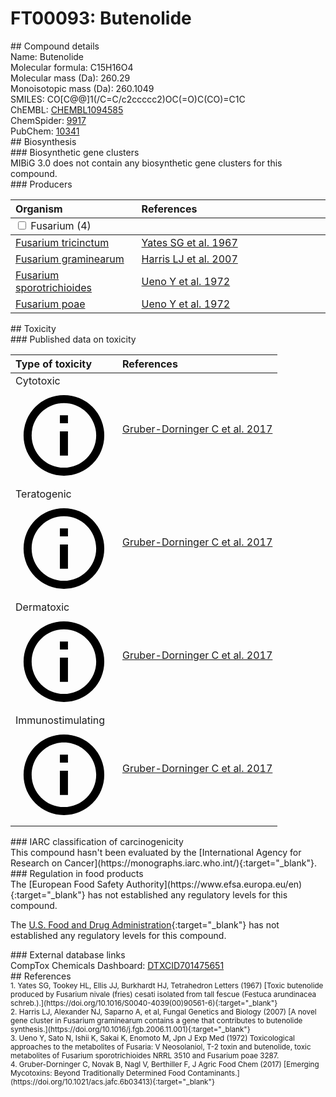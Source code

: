 
# FT00093: Butenolide
<div class="molecule_image" style="float:left">
<img data-smiles= CO[C@@]1(/C=C/C2=CC=CC=C2)OC(=O)C(CO)=C1C data-smiles-options="{ 'width': 350, 'height': 350 }" />
</div>
## Compound details
<div style="overflow:hidden">
Name: Butenolide<br>
Molecular formula: C15H16O4<br>
Molecular mass (Da): 260.29<br>
Monoisotopic mass (Da): 260.1049<br>
<div class="break_all">
SMILES: CO[C@@]1(/C=C/c2ccccc2)OC(=O)C(CO)=C1C<br>
</div>
        ChEMBL: <a href=https://www.ebi.ac.uk/chembl/compound_report_card/CHEMBL1094585 target="_blank">CHEMBL1094585</a><br>
        ChemSpider: <a href=https://www.chemspider.com/Chemical-Structure.9917.html target="_blank">9917</a><br>
        PubChem: <a href=https://pubchem.ncbi.nlm.nih.gov/compound/10341 target="_blank">10341</a><br>
</div>

<div markdown="block" class="section">
## Biosynthesis
<div markdown="block" class="subsection">
### Biosynthetic gene clusters
<div markdown="block" class="indented_block">
MIBiG 3.0 does not contain any biosynthetic gene clusters for this compound.
</div>
</div>

<div markdown="block" class="subsection">
### Producers
<table>
<thead>
<tr>
<th style="text-align: left;" role="columnheader" width="40%" data-sort-default>Organism</th>
<th style="text-align: left;" role="columnheader" width="60%">References</th>
</tr>
</thead>
        <tbody class="header">
        <tr>
        <td style="text-align: left;" colspan="2">
        <input type="checkbox" data-toggle="toggle" id=Fusarium>
        <label for=Fusarium>Fusarium (4)</label>
        </td>
        </tr>
        </tbody>
        <tbody class="hide">
                <tr>
                <td style="text-align: left;"><a href="https://www.ncbi.nlm.nih.gov/Taxonomy/Browser/wwwtax.cgi?mode=Info&id=61284" target="_blank">Fusarium tricinctum</a></td>
                <td style="text-align: left;"><a href="#REF00300">Yates SG et al. 1967</a></td>
                </tr>
                <tr>
                <td style="text-align: left;"><a href="https://www.ncbi.nlm.nih.gov/Taxonomy/Browser/wwwtax.cgi?mode=Info&id=5518" target="_blank">Fusarium graminearum</a></td>
                <td style="text-align: left;"><a href="#REF00301">Harris LJ et al. 2007</a></td>
                </tr>
                <tr>
                <td style="text-align: left;"><a href="https://www.ncbi.nlm.nih.gov/Taxonomy/Browser/wwwtax.cgi?mode=Info&id=5514" target="_blank">Fusarium sporotrichioides</a></td>
                <td style="text-align: left;"><a href="#REF00302">Ueno Y et al. 1972</a></td>
                </tr>
                <tr>
                <td style="text-align: left;"><a href="https://www.ncbi.nlm.nih.gov/Taxonomy/Browser/wwwtax.cgi?mode=Info&id=36050" target="_blank">Fusarium poae</a></td>
                <td style="text-align: left;"><a href="#REF00302">Ueno Y et al. 1972</a></td>
                </tr>
        </tbody>
</table>
</div>
</div>

<div markdown="block" class="section">
## Toxicity
<div markdown="block" class="subsection">
### Published data on toxicity
<table>
<thead>
<tr>
<th style="text-align: left;" role="columnheader" width="40%" data-sort-default>Type of toxicity</th>
<th style="text-align: left;" role="columnheader" width="60%">References</th>
</tr>
</thead>
<tbody>
<tr>
<td style="text-align: left;">Cytotoxic <span class="twemoji" title="Toxic to cells"><svg xmlns="http://www.w3.org/2000/svg" viewBox="0 0 24 24"><path d="M11 9h2V7h-2m1 13c-4.41 0-8-3.59-8-8s3.59-8 8-8 8 3.59 8 8-3.59 8-8 8m0-18A10 10 0 0 0 2 12a10 10 0 0 0 10 10 10 10 0 0 0 10-10A10 10 0 0 0 12 2m-1 15h2v-6h-2v6Z"></path></svg></span></td>
<td style="text-align: left;"><a href="#REF00023">Gruber-Dorninger C et al. 2017</a></td>
</tr>
<tr>
<td style="text-align: left;">Teratogenic <span class="twemoji" title="Inhibits embryonic and/or fetal development"><svg xmlns="http://www.w3.org/2000/svg" viewBox="0 0 24 24"><path d="M11 9h2V7h-2m1 13c-4.41 0-8-3.59-8-8s3.59-8 8-8 8 3.59 8 8-3.59 8-8 8m0-18A10 10 0 0 0 2 12a10 10 0 0 0 10 10 10 10 0 0 0 10-10A10 10 0 0 0 12 2m-1 15h2v-6h-2v6Z"></path></svg></span></td>
<td style="text-align: left;"><a href="#REF00023">Gruber-Dorninger C et al. 2017</a></td>
</tr>
<tr>
<td style="text-align: left;">Dermatoxic <span class="twemoji" title="Toxic to the skin and/or mucous membranes"><svg xmlns="http://www.w3.org/2000/svg" viewBox="0 0 24 24"><path d="M11 9h2V7h-2m1 13c-4.41 0-8-3.59-8-8s3.59-8 8-8 8 3.59 8 8-3.59 8-8 8m0-18A10 10 0 0 0 2 12a10 10 0 0 0 10 10 10 10 0 0 0 10-10A10 10 0 0 0 12 2m-1 15h2v-6h-2v6Z"></path></svg></span></td>
<td style="text-align: left;"><a href="#REF00023">Gruber-Dorninger C et al. 2017</a></td>
</tr>
<tr>
<td style="text-align: left;">Immunostimulating <span class="twemoji" title="Activates the immune system"><svg xmlns="http://www.w3.org/2000/svg" viewBox="0 0 24 24"><path d="M11 9h2V7h-2m1 13c-4.41 0-8-3.59-8-8s3.59-8 8-8 8 3.59 8 8-3.59 8-8 8m0-18A10 10 0 0 0 2 12a10 10 0 0 0 10 10 10 10 0 0 0 10-10A10 10 0 0 0 12 2m-1 15h2v-6h-2v6Z"></path></svg></span></td>
<td style="text-align: left;"><a href="#REF00023">Gruber-Dorninger C et al. 2017</a></td>
</tr>
</tbody>
</table>
</div>

<div markdown="block" class="subsection">
### IARC classification of carcinogenicity
<div markdown="block" class="indented_block">
This compound hasn't been evaluated by the [International Agency for Research on Cancer](https://monographs.iarc.who.int/){:target="_blank"}.<br>
</div>
</div>

<div markdown="block" class="subsection">
### Regulation in food products
<div markdown="block" class="indented_block">
The [European Food Safety Authority](https://www.efsa.europa.eu/en){:target="_blank"} has not established any regulatory levels for this compound. <br>

The [U.S. Food and Drug Administration](https://www.fda.gov/){:target="_blank"} has not established any regulatory levels for this compound. <br>

</div>
</div>

<div markdown="block" class="subsection">
### External database links
<div markdown="block" class="indented_block">
CompTox Chemicals Dashboard: <a href=https://comptox.epa.gov/dashboard/chemical/details/DTXCID701475651 target="_blank">DTXCID701475651</a><br>
</div>
</div>
</div>

<div markdown="block" class="section">
## References
<div markdown="block" style="font-size: smaller;">
<span id=REF00300>
1. Yates SG, Tookey HL, Ellis JJ, Burkhardt HJ, Tetrahedron Letters (1967) [Toxic butenolide produced by Fusarium nivale (fries) cesati isolated from tall fescue (Festuca arundinacea schreb.).](https://doi.org/10.1016/S0040-4039(00)90561-6){:target="_blank"}<br>
</span>

<span id=REF00301>
2. Harris LJ, Alexander NJ, Saparno A, et al, Fungal Genetics and Biology (2007) [A novel gene cluster in Fusarium graminearum contains a gene that contributes to butenolide synthesis.](https://doi.org/10.1016/j.fgb.2006.11.001){:target="_blank"}<br>
</span>

<span id=REF00302>
3. Ueno Y, Sato N, Ishii K, Sakai K, Enomoto M, Jpn J Exp Med (1972) Toxicological approaches to the metabolites of Fusaria: V Neosolaniol, T-2 toxin and butenolide, toxic metabolites of Fusarium sporotrichioides NRRL 3510 and Fusarium poae 3287.<br>
</span>

<span id=REF00023>
4. Gruber-Dorninger C, Novak B, Nagl V, Berthiller F, J Agric Food Chem (2017) [Emerging Mycotoxins: Beyond Traditionally Determined Food Contaminants.](https://doi.org/10.1021/acs.jafc.6b03413){:target="_blank"}<br>
</span>

</div>
</div>

<script type="text/javascript" src="https://unpkg.com/smiles-drawer@2.0.1/dist/smiles-drawer.min.js"></script>
<script>
    SmiDrawer.apply();
</script>